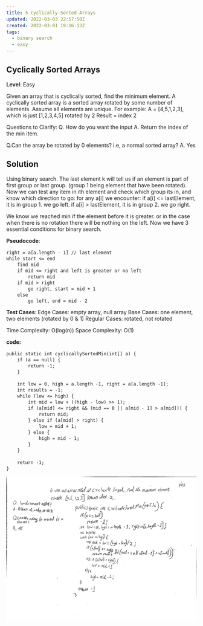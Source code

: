 ```yaml
---
title: 5-Cyclically-Sorted-Arrays
updated: 2022-03-03 22:57:50Z
created: 2022-03-01 19:16:13Z
tags:
  - binary search
  - easy
---
```


## Cyclically Sorted Arrays

**Level**: Easy

Given an array that is cyclically sorted, find the minimum element. A cyclically sorted array is a sorted array rotated by some number of elements. Assume all elements are unique.
For example:
A = \[4,5,1,2,3\], which is just \[1,2,3,4,5\] rotated by 2
Result = index 2

Questions to Clarify:
Q. How do you want the input
A. Return the index of the min item.

Q.Can the array be rotated by 0 elements? i.e, a normal sorted array?
A. Yes

## Solution

Using binary search. The last element k will tell us if an element is part of first group or last group. (group 1 being element that have been rotated).
Now we can test any item in ith element and check which group its in, and know which direction to go:
for any a\[i\] we encounter:
if a\[i\] <= lastElement, it is in group 1. we go left.
if a\[i\] > lastElement, it is in group 2. we go right.

We know we reached min if the element before it is greater. or in the case when there is no rotation there will be nothing on the left.
Now we have 3 essential conditions for binary search.

**Pseudocode**:

```
right = a[a.length - 1] // last element
while start <= end
    find mid
    if mid <= right and left is greater or no left
        return mid
    if mid > right
        go right, start = mid + 1
    else
        go left, end = mid - 2
```

**Test Cases**:
Edge Cases: empty array, null array
Base Cases: one element, two elements (rotated by 0 & 1)
Regular Cases: rotated, not rotated

Time Complexity: O(log(n))
Space Complexity: O(1)

**code:**

```
public static int cyclicallySortedMin(int[] a) {
    if (a == null) {
        return -1;
    }

    int low = 0, high = a.length -1, right = a[a.length -1];
    int results = -1;
    while (low <= high) {
        int mid = low + ((high - low) >> 1);
        if (a[mid] <= right && (mid == 0 || a[mid - 1] > a[mid])) {
            return mid;
        } else if (a[mid] > right) {
            low = mid + 1;
        } else {
            high = mid - 1;
        }
    }

    return -1;
}
```

![CyclicallySortedmin.jpg](../../_resources/CyclicallySortedmin.jpg)